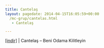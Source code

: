 ```yaml
---
title: Cantelaş
layout: pagedate: 2014-04-15T16:05:59+00:00
  /mc-grup/cantelas.html
   - Cantelaş

---
```

<a href="https://cloud.mail.ru/public/04e6dd197a2e/Cantelas%20-%20Beni%20Odama%20Kilitleyin" target="_blank">[indir]</a> | Cantelaş &#8211; Beni Odama Kilitleyin
